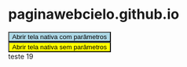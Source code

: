 # paginawebcielo.github.io
<script>
  var obj = {paramDouble: 1.99, paramString: 'parametros', paramInt: 2, paramBoolean: true}
  var str = JSON.stringify(obj);

</script>
<button style="background-color: lightblue;" type="button" onclick="flow.openNativeScreenWithParams('1', str);">Abrir tela nativa com parâmetros</button><br/>
<button style="background-color: yellow;" type="button" onclick="flow.openNativeScreen();">Abrir tela nativa sem parâmetros</button><br/>
teste 19
